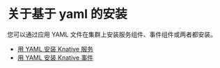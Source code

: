 # 关于基于 yaml 的安装

您可以通过应用 YAML 文件在集群上安装服务组件、事件组件或两者都安装。

<!--TODO: 添加选择此安装方法的理由 -->

- [用 YAML 安装 Knative 服务](serving/install-serving-with-yaml.md)
- [用 YAML 安装 Knative 事件](eventing/install-eventing-with-yaml.md)
